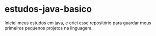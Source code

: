 # estudos-java-basico

Iniciei meus estudos em java, e criei esse repositório para guardar meus primeiros pequenos projetos na linguagem.
